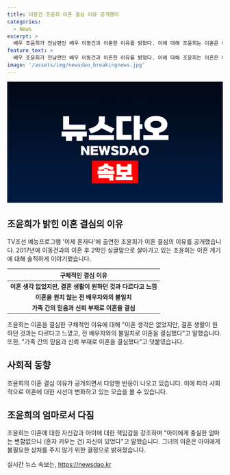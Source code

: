 ```yaml
---
title: 이동건 조윤희 이혼 결심 이유 공개했어
categories:
  - News
excerpt: >
  배우 조윤희가 전남편인 배우 이동건과 이혼한 이유를 밝혔다. 이에 대해 조윤희는 이혼은 예상치 못했던 일이라며, 결혼 생활이 제 기대와 다르고, 가족 간의 믿음과 신뢰가 더 이상 유지되지 않아 이혼을 결심했다고 전했다. 또한, 아이를 혼자 키우는 결정에 대해 아이가 행복하게 자랄 수 있도록 한 선택이라고 밝혔다. 이러한 발언을 통해 조윤희는 강렬한 인터뷰를 통해 이혼 이유와 결정에 대한 솔직한 이야기를 전하며 관심을 끌고 있다.
feature_text: >
  배우 조윤희가 전남편인 배우 이동건과 이혼한 이유를 밝혔다. 이에 대해 조윤희는 이혼은 예상치 못했던 일이라며, 결혼 생활이 제 기대와 다르고, 가족 간의 믿음과 신뢰가 더 이상 유지되지 않아 이혼을 결심했다고 전했다. 또한, 아이를 혼자 키우는 결정에 대해 아이가 행복하게 자랄 수 있도록 한 선택이라고 밝혔다. 이러한 발언을 통해 조윤희는 강렬한 인터뷰를 통해 이혼 이유와 결정에 대한 솔직한 이야기를 전하며 관심을 끌고 있다.
image: '/assets/img/newsdao_breakingnews.jpg'
---
```


<p><img src="/assets/img/newsdao_breakingnews.jpg" alt="cryptoinkorea 속보" /></p>

<h2 data-ke-size="size26">조윤희가 밝힌 이혼 결심의 이유</h2>

<p data-ke-size="size16">TV조선 예능프로그램 '이제 혼자다'에 출연한 조윤희가 이혼 결심의 이유를 공개했습니다. 2017년에 이동건과의 이혼 후 2막인 싱글맘으로 살아가고 있는 조윤희는 이혼 계기에 대해 솔직하게 이야기했습니다. </p>

<table>
    <thead>
        <tr>
            <th>구체적인 결심 이유</th>
        </tr>
    </thead>
    <tbody>
        <tr>
            <td style="text-align: center; height: 17px;"><b>이혼 생각 없었지만, 결혼 생활이 원하던 것과 다르다고 느낌</b></td>
        </tr>
        <tr>
            <td style="text-align: center; height: 17px;"><b>이혼을 원치 않는 전 배우자와의 불일치</b></td>
        </tr>
        <tr>
            <td style="text-align: center; height: 17px;"><b>가족 간의 믿음과 신뢰 부재로 이혼을 결심</b></td>
        </tr>
    </tbody>
</table>

<p data-ke-size="size16">조윤희는 이혼을 결심한 구체적인 이유에 대해 "이혼 생각은 없었지만, 결혼 생활이 원하던 것과는 다르다고 느꼈고, 전 배우자와의 불일치로 이혼을 결심했다"고 말했습니다. 또한, "가족 간의 믿음과 신뢰 부재로 이혼을 결심했다"고 덧붙였습니다. </p>

<h2 data-ke-size="size26">사회적 동향</h2>

<p data-ke-size="size16">조윤희의 이혼 결심 이유가 공개되면서 다양한 반응이 나오고 있습니다. 이에 따라 사회적으로 이혼에 대한 시선이 변화하고 있는 모습을 볼 수 있습니다.</p>

<h2 data-ke-size="size26">조윤희의 엄마로서 다짐</h2>

<p data-ke-size="size16">조윤희는 이혼에 대한 자신감과 아이에 대한 책임감을 강조하며 "아이에게 충실한 엄마는 변함없으니 (혼자 키우는 건) 자신이 있었다"고 말했습니다. 그녀의 이혼은 아이에게 불필요한 상처를 주지 않기 위한 결정으로 밝혀졌습니다. </p>
실시간 뉴스 속보는, <a href="https://newsdao.kr" rel="dofollow">https://newsdao.kr</a>


